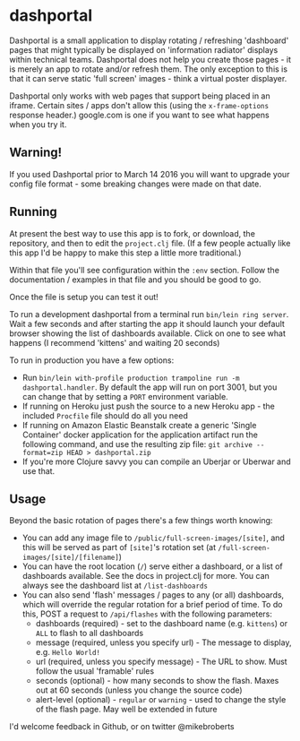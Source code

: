 # dashportal

Dashportal is a small application to display rotating / refreshing 'dashboard'
pages that might typically be displayed on 'information radiator' displays within
technical teams. Dashportal does not help you create those pages - it is merely
an app to rotate and/or refresh them. The only exception to this is that it can
serve static 'full screen' images - think a virtual poster displayer.

Dashportal only works with web pages that support being placed in an iframe.
Certain sites / apps don't allow this (using the `x-frame-options` response header.)
google.com is one if you want to see what happens when you try it.

## Warning!

If you used Dashportal prior to March 14 2016 you will want to upgrade your config
file format - some breaking changes were made on that date.

## Running

At present the best way to use this app is to fork, or download, the repository,
and then to edit the `project.clj` file. (If a few people actually like this app I'd
be happy to make this step a little more traditional.)

Within that file you'll see configuration within the `:env` section.
Follow the documentation / examples in that file and you should be good to go.

Once the file is setup you can test it out!

To run a development dashportal from a terminal run `bin/lein ring server`. Wait
a few seconds and after starting the app it should launch your default browser
showing the list of dashboards available. Click on one to see what happens 
(I recommend 'kittens' and waiting 20 seconds)

To run in production you have a few options:
* Run `bin/lein with-profile production trampoline run -m dashportal.handler`. By
default the app will run on port 3001, but you can change that by setting a `PORT`
environment variable.
* If running on Heroku just push the source to a new Heroku app - the included
`Procfile` file should do all you need
* If running on Amazon Elastic Beanstalk create a generic 'Single Container' docker 
application for the application artifact run the following command, and use the 
resulting zip file: `git archive --format=zip HEAD > dashportal.zip`
* If you're more Clojure savvy you can compile an Uberjar or Uberwar and use that.

## Usage

Beyond the basic rotation of pages there's a few things worth knowing:

* You can add any image file to `/public/full-screen-images/[site]`, and this will be served
as part of `[site]`'s rotation set (at `/full-screen-images/[site]/[filename]`)
* You can have the root location (`/`) serve either a dashboard, or a list of dashboards available. See
the docs in project.clj for more. You can always see the dashboard list at `/list-dashboards`
* You can also send 'flash' messages / pages to any (or all) dashboards, which will override the regular rotation
for a brief period of time. To do this, POST a request to `/api/flashes` with the following parameters:
  * dashboards (required) - set to the dashboard name (e.g. `kittens`) or `ALL` to flash to all dashboards
  * message (required, unless you specify url) - The message to display, e.g. `Hello World!`
  * url (required, unless you specify message) - The URL to show. Must follow the usual 'framable' rules
  * seconds (optional) - how many seconds to show the flash. Maxes out at 60 seconds (unless you change the source code)
  * alert-level (optional) - `regular` or `warning` - used to change the style of the flash page. May well be extended
  in future

I'd welcome feedback in Github, or on twitter @mikebroberts

